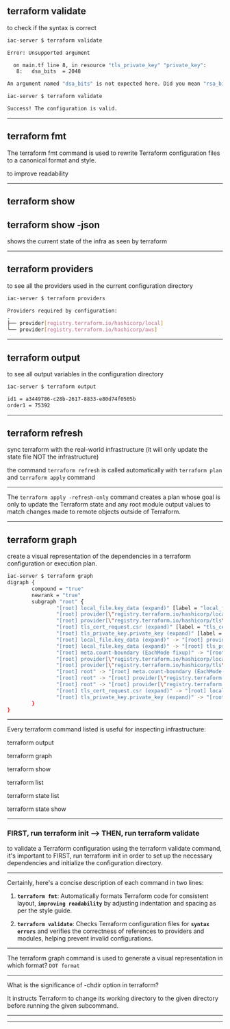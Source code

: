 


## terraform validate

to check if the syntax is correct

```bash
iac-server $ terraform validate

Error: Unsupported argument

  on main.tf line 8, in resource "tls_private_key" "private_key":
   8:   dsa_bits  = 2048

An argument named "dsa_bits" is not expected here. Did you mean "rsa_bits"?
```

```bash
iac-server $ terraform validate

Success! The configuration is valid.
```



__________________________________________________________________________________________




## terraform fmt

The terraform fmt command is used to rewrite Terraform configuration files to a canonical format and style.

to improve readability




__________________________________________________________________________________________



## terraform show

## terraform show -json

shows the current state of the infra as seen by terraform




__________________________________________________________________________________________



## terraform providers

to see all the providers used in the current configuration directory


```bash
iac-server $ terraform providers 

Providers required by configuration:
.
├── provider[registry.terraform.io/hashicorp/local]
└── provider[registry.terraform.io/hashicorp/aws]
```



__________________________________________________________________________________________



## terraform output

to see all output variables in the configuration directory

```bash
iac-server $ terraform output

id1 = a3449786-c28b-2617-8833-e80d74f0505b
order1 = 75392
```



__________________________________________________________________________________________



## terraform refresh

sync terraform with the real-world infrastructure (it will only update the state file NOT the infrastructure)

the command `terraform refresh` is called automatically with `terraform plan` and `terraform apply` command




__________________________________________________________________________________________





The `terraform apply -refresh-only` command creates a plan whose goal is only to update the Terraform state and any root module output values to match changes made to remote objects outside of Terraform.



__________________________________________________________________________________________




## terraform graph

create a visual representation of the dependencies in a terraform configuration or execution plan.

```bash
iac-server $ terraform graph
digraph {
        compound = "true"
        newrank = "true"
        subgraph "root" {
                "[root] local_file.key_data (expand)" [label = "local_file.key_data", shape = "box"]
                "[root] provider[\"registry.terraform.io/hashicorp/local\"]" [label = "provider[\"registry.terraform.io/hashicorp/local\"]", shape = "diamond"]
                "[root] provider[\"registry.terraform.io/hashicorp/tls\"]" [label = "provider[\"registry.terraform.io/hashicorp/tls\"]", shape = "diamond"]
                "[root] tls_cert_request.csr (expand)" [label = "tls_cert_request.csr", shape = "box"]
                "[root] tls_private_key.private_key (expand)" [label = "tls_private_key.private_key", shape = "box"]
                "[root] local_file.key_data (expand)" -> "[root] provider[\"registry.terraform.io/hashicorp/local\"]"
                "[root] local_file.key_data (expand)" -> "[root] tls_private_key.private_key (expand)"
                "[root] meta.count-boundary (EachMode fixup)" -> "[root] tls_cert_request.csr (expand)"
                "[root] provider[\"registry.terraform.io/hashicorp/local\"] (close)" -> "[root] local_file.key_data (expand)"
                "[root] provider[\"registry.terraform.io/hashicorp/tls\"] (close)" -> "[root] tls_cert_request.csr (expand)"
                "[root] root" -> "[root] meta.count-boundary (EachMode fixup)"
                "[root] root" -> "[root] provider[\"registry.terraform.io/hashicorp/local\"] (close)"
                "[root] root" -> "[root] provider[\"registry.terraform.io/hashicorp/tls\"] (close)"
                "[root] tls_cert_request.csr (expand)" -> "[root] local_file.key_data (expand)"
                "[root] tls_private_key.private_key (expand)" -> "[root] provider[\"registry.terraform.io/hashicorp/tls\"]"
        }
}
```



__________________________________________________________________________________________




Every terraform command listed is useful for inspecting infrastructure:

terraform output

terraform graph

terraform show

terraform list

terraform state list


terraform state show





__________________________________________________________________________________________


### FIRST, run terraform init  -->  THEN, run terraform validate

to validate a Terraform configuration using the terraform validate command, it's important to FIRST, run terraform init in order to set up the necessary dependencies and initialize the configuration directory.





__________________________________________________________________________________________



Certainly, here's a concise description of each command in two lines:

1. **`terraform fmt`**: Automatically formats Terraform code for consistent layout, **`improving readability`** by adjusting indentation and spacing as per the style guide.

2. **`terraform validate`**: Checks Terraform configuration files for **`syntax errors`** and verifies the correctness of references to providers and modules, helping prevent invalid configurations.


__________________________________________________________________________________________



The terraform graph command is used to generate a visual representation in which format? ‍`DOT format`


__________________________________________________________________________________________


What is the significance of -chdir option in terraform?


It instructs Terraform to change its working directory to the given directory before running the given subcommand.


__________________________________________________________________________________________





__________________________________________________________________________________________







